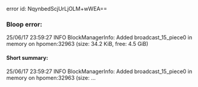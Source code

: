 error id: NqynbedScjUrLjOLM+wWEA==
### Bloop error:

25/06/17 23:59:27 INFO BlockManagerInfo: Added broadcast_15_piece0 in memory on hpomen:32963 (size: 34.2 KiB, free: 4.5 GiB)
#### Short summary: 

25/06/17 23:59:27 INFO BlockManagerInfo: Added broadcast_15_piece0 in memory on hpomen:32963 (size: ...